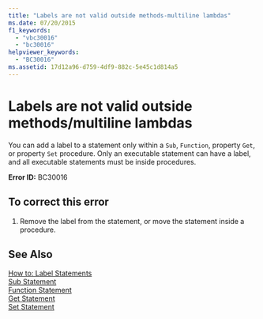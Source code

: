 ```yaml
---
title: "Labels are not valid outside methods-multiline lambdas"
ms.date: 07/20/2015
f1_keywords: 
  - "vbc30016"
  - "bc30016"
helpviewer_keywords: 
  - "BC30016"
ms.assetid: 17d12a96-d759-4df9-882c-5e45c1d814a5
---
```

# Labels are not valid outside methods/multiline lambdas
You can add a label to a statement only within a `Sub`, `Function`, property `Get`, or property `Set` procedure. Only an executable statement can have a label, and all executable statements must be inside procedures.  
  
 **Error ID:** BC30016  
  
## To correct this error  
  
1.  Remove the label from the statement, or move the statement inside a procedure.  
  
## See Also  
 [How to: Label Statements](../../visual-basic/programming-guide/program-structure/how-to-label-statements.md)  
 [Sub Statement](../../visual-basic/language-reference/statements/sub-statement.md)  
 [Function Statement](../../visual-basic/language-reference/statements/function-statement.md)  
 [Get Statement](../../visual-basic/language-reference/statements/get-statement.md)  
 [Set Statement](../../visual-basic/language-reference/statements/set-statement.md)
